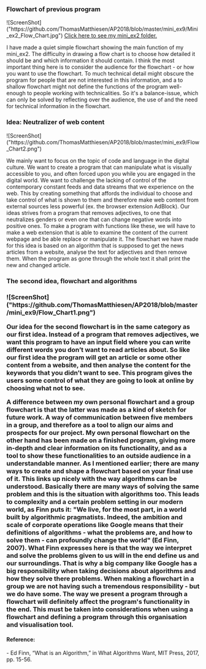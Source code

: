 

<h3>Flowchart of previous program</h3>
![ScreenShot]("https://github.com/ThomasMatthiesen/AP2018/blob/master/mini_ex9/Mini_ex2_Flow_Chart.jpg")
<a href="https://github.com/ThomasMatthiesen/AP2018/tree/master/mini_ex2">Click here to see my mini_ex2 folder.</a>

I have made a quiet simple flowchart showing the main function of my mini_ex2. The difficulty in drawing a flow chart is to choose how detailed it should be and which information it should contain. I think the most important thing here is to consider the audience for the flowchart - or how you want to use the flowchart. To much technical detail might obscure the program for people that are not interested in this information, and a to shallow flowchart might not define the functions of the program well-enough to people working with technicalities.
So it's a balance-issue, which can only be solved by reflecting over the audience, the use of and the need for technical information in the flowchart.

<h3>Idea: Neutralizer of web content</h3>
![ScreenShot]("https://github.com/ThomasMatthiesen/AP2018/blob/master/mini_ex9/Flow_Chart2.png")

We mainly want to focus on the topic of code and language in the digital culture. We want to create a program that can manipulate what is visually accessible to you, and often forced upon you while you are engaged in the digital world. We want to challenge the lacking of control of the contemporary constant feeds and data streams that we experience on the web. This by creating something that affords the individual to choose and take control of what is shown to them and therefore make web content from external sources less powerful (ex. the browser extension AdBlock).
Our ideas strives from a program that removes adjectives, to one that neutralizes genders or even one that can change negative words into positive ones. To make a program with functions like these, we will have to make a web extension that is able to examine the content of the current webpage and be able replace or manipulate it.
The flowchart we have made for this idea is based on an algorithm that is supposed to get the news articles from a website, analyse the text for adjectives and then remove them. When the program as gone through the whole text it shall print the new and changed article.

<h3>The second idea, flowchart and algorithms<h3>
![ScreenShot]("https://github.com/ThomasMatthiesen/AP2018/blob/master/mini_ex9/Flow_Chart1.png")

Our idea for the second flowchart is in the same category as our first idea. Instead of a program that removes adjectives, we want this program to have an input field where you can write different words you don’t want to read articles about. So like our first idea the program will get an article or some other content from a website, and then analyse the content for the keywords that you didn’t want to see. This program gives the users some control of what they are going to look at online by choosing what not to see. 


A difference between my own personal flowchart and a group flowchart is that the latter was made as a kind of sketch for future work. A way of communication between five members in a group, and therefore as a tool to align our aims and prospects for our project. My own personal flowchart on the other hand has been made on a finished program, giving more in-depth and clear information on its functionality, and as a tool to show these functionalities to an outside audience in a understandable manner.
As I mentioned earlier; there are many ways to create and shape a flowchart based on your final use of it. This links up nicely with the way algorithms can be understood. Basically there are many ways of solving the same problem and this is the situation with algorithms too. This leads to complexity and a certain problem setting in our modern world, as Finn puts it:
"We live, for the most part, in a world built by algorithmic pragmatists. Indeed, the ambition and scale of corporate operations like Google means that their definitions of algorithms - what the problems are, and how to solve them - can profoundly change the world" (Ed Finn, 2007). What Finn expresses here is that the way we interpret and solve the problems given to us will in the end define us and our surroundings. That is why a big company like Google has a big responsibility when taking decisions about algorithms and how they solve there problems. When making a flowchart in a group we are not having such a tremendous responsibility - but we do have some. The way we present a program through a flowchart will definitely affect the program's functionality in the end. This must be taken into considerations when using a flowchart and defining a program through this organisation and visualisation tool.

<h4>Reference:</h4>
- Ed Finn, “What is an Algorithm,” in What Algorithms Want, MIT Press, 2017, pp. 15-56.



